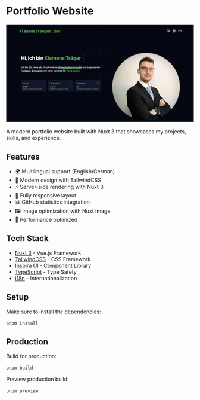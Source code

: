 # Portfolio Website

![Portfolio Preview](img/image.png)

A modern portfolio website built with Nuxt 3 that showcases my projects, skills, and experience.

## Features

- 🌍 Multilingual support (English/German)
- 🎨 Modern design with TailwindCSS
- ⚡️ Server-side rendering with Nuxt 3
- 📱 Fully responsive layout
- 📊 GitHub statistics integration
- 🖼️ Image optimization with Nuxt Image
- 🚀 Performance optimized

## Tech Stack

- [Nuxt 3](https://nuxt.com/) - Vue.js Framework
- [TailwindCSS](https://tailwindcss.com/) - CSS Framework
- [Inspira UI](https://inspira-ui.com/) - Component Library
- [TypeScript](https://www.typescriptlang.org/) - Type Safety
- [i18n](https://i18n.nuxtjs.org/) - Internationalization

## Setup

Make sure to install the dependencies:

```bash
pnpm install
```

## Production

Build for production:

```bash
pnpm build
```

Preview production build:

```bash
pnpm preview
```
